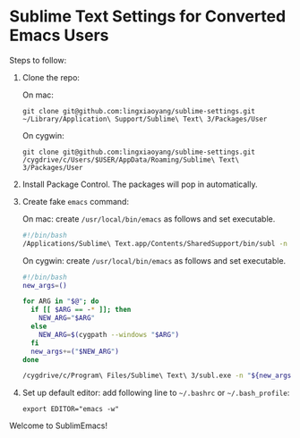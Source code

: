 # Sublime Text Settings for Converted Emacs Users

Steps to follow:

1. Clone the repo:

   On mac:
   
   `git clone git@github.com:lingxiaoyang/sublime-settings.git ~/Library/Application\ Support/Sublime\ Text\ 3/Packages/User`

   On cygwin: 
   
   `git clone git@github.com:lingxiaoyang/sublime-settings.git /cygdrive/c/Users/$USER/AppData/Roaming/Sublime\ Text\ 3/Packages/User`

2. Install Package Control. The packages will pop in automatically.

3. Create fake `emacs` command:

   On mac: create `/usr/local/bin/emacs` as follows and set executable.
   
   ```bash
   #!/bin/bash
   /Applications/Sublime\ Text.app/Contents/SharedSupport/bin/subl -n "$@"
   ```
   
   On cygwin: create `/usr/local/bin/emacs` as follows and set executable.
   
   ```bash
   #!/bin/bash
   new_args=()

   for ARG in "$@"; do
     if [[ $ARG == -* ]]; then
       NEW_ARG="$ARG"
     else
       NEW_ARG=$(cygpath --windows "$ARG")
     fi
     new_args+=("$NEW_ARG")
   done

   /cygdrive/c/Program\ Files/Sublime\ Text\ 3/subl.exe -n "${new_args[@]}"
   ```
   
4. Set up default editor: add following line to `~/.bashrc` or `~/.bash_profile`:

   ```
   export EDITOR="emacs -w"
   ```
   
Welcome to SublimEmacs!
